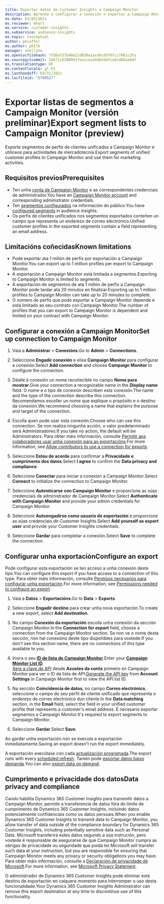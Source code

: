 ```yaml
---
title: Exportar datos de Customer Insights a Campaign Monitor
description: Aprenda a configurar a conexión e exportar a Campaign Monitor.
ms.date: 03/03/2021
ms.reviewer: mhart
ms.service: customer-insights
ms.subservice: audience-insights
ms.topic: conceptual
author: pkieffer
ms.author: philk
manager: shellyha
ms.openlocfilehash: 7fd6af37b40e21d030a1ace0cd5f8fcc7861c3fa
ms.sourcegitcommit: 1b671c6100991fea1cace04b5d4fcedcd88aa94f
ms.translationtype: HT
ms.contentlocale: gl-ES
ms.lasthandoff: 03/31/2021
ms.locfileid: "5760527"
---
```

# <a name="export-segment-lists-to-campaign-monitor-preview"></a><span data-ttu-id="ff140-103">Exportar listas de segmentos a Campaign Monitor (versión preliminar)</span><span class="sxs-lookup"><span data-stu-id="ff140-103">Export segment lists to Campaign Monitor (preview)</span></span>

<span data-ttu-id="ff140-104">Exporte segmentos de perfís de clientes unificados a Campaign Monitor e utilíceos para actividades de mercadotecnia.</span><span class="sxs-lookup"><span data-stu-id="ff140-104">Export segments of unified customer profiles to Campaign Monitor and use them for marketing activities.</span></span>

## <a name="prerequisites"></a><span data-ttu-id="ff140-105">Requisitos previos</span><span class="sxs-lookup"><span data-stu-id="ff140-105">Prerequisites</span></span>

-   <span data-ttu-id="ff140-106">Ten unha [conta de Campaign Monitor](https://www.campaignmonitor.com/) e as correspondentes credenciais de administrador.</span><span class="sxs-lookup"><span data-stu-id="ff140-106">You have an [Campaign Monitor account](https://www.campaignmonitor.com/) and corresponding administrator credentials.</span></span>
-   <span data-ttu-id="ff140-107">Ten [segmentos configurados](segments.md) na información do público.</span><span class="sxs-lookup"><span data-stu-id="ff140-107">You have [configured segments](segments.md) in audience insights.</span></span>
-   <span data-ttu-id="ff140-108">Os perfís de clientes unificados nos segmentos exportados conteñen un campo que representa un enderezo de correo electrónico.</span><span class="sxs-lookup"><span data-stu-id="ff140-108">Unified customer profiles in the exported segments contain a field representing an email address.</span></span>

## <a name="known-limitations"></a><span data-ttu-id="ff140-109">Limitacións coñecidas</span><span class="sxs-lookup"><span data-stu-id="ff140-109">Known limitations</span></span>

- <span data-ttu-id="ff140-110">Pode exportar ata 1 millón de perfís por exportación a Campaign Monitor.</span><span class="sxs-lookup"><span data-stu-id="ff140-110">You can export up to 1 million profiles per export to Campaign Monitor.</span></span>
- <span data-ttu-id="ff140-111">A exportación a Campaign Monitor está limitada a segmentos.</span><span class="sxs-lookup"><span data-stu-id="ff140-111">Exporting to Campaign Monitor is limited to segments.</span></span>
- <span data-ttu-id="ff140-112">A exportación de segmentos de ata 1 millón de perfís a Campaign Monitor pode tardar ata 20 minutos en finalizar.</span><span class="sxs-lookup"><span data-stu-id="ff140-112">Exporting up to 1 million profiles to Campaign Monitor can take up to 20 minutes to complete.</span></span> 
- <span data-ttu-id="ff140-113">O número de perfís que pode exportar a Campaign Monitor depende e está limitado ao seu contrato con Campaign Monitor.</span><span class="sxs-lookup"><span data-stu-id="ff140-113">The number of profiles that you can export to Campaign Monitor is dependent and limited on your contract with Campaign Monitor.</span></span>

## <a name="set-up-connection-to-campaign-monitor"></a><span data-ttu-id="ff140-114">Configurar a conexión a Campaign Monitor</span><span class="sxs-lookup"><span data-stu-id="ff140-114">Set up connection to Campaign Monitor</span></span>

1. <span data-ttu-id="ff140-115">Vaia a **Administrar** > **Conexións**.</span><span class="sxs-lookup"><span data-stu-id="ff140-115">Go to **Admin** > **Connections**.</span></span>

1. <span data-ttu-id="ff140-116">Seleccione **Engadir conexión** e elixa **Campaign Monitor** para configurar a conexión.</span><span class="sxs-lookup"><span data-stu-id="ff140-116">Select **Add connection** and choose **Campaign Monitor** to configure the connection.</span></span>

1. <span data-ttu-id="ff140-117">Déalle á conexión un nome recoñecible no campo **Nome para mostrar**.</span><span class="sxs-lookup"><span data-stu-id="ff140-117">Give your connection a recognizable name in the **Display name** field.</span></span> <span data-ttu-id="ff140-118">O nome e o tipo de conexión describen esta conexión.</span><span class="sxs-lookup"><span data-stu-id="ff140-118">The name and the type of the connection describe this connection.</span></span> <span data-ttu-id="ff140-119">Recomendamos escoller un nome que explique o propósito e o destino da conexión.</span><span class="sxs-lookup"><span data-stu-id="ff140-119">We recommend choosing a name that explains the purpose and target of the connection.</span></span>

1. <span data-ttu-id="ff140-120">Escolla quen pode usar esta conexión.</span><span class="sxs-lookup"><span data-stu-id="ff140-120">Choose who can use this connection.</span></span> <span data-ttu-id="ff140-121">Se non realiza ningunha acción, o valor predeterminado será Administradores.</span><span class="sxs-lookup"><span data-stu-id="ff140-121">If you take no action, the default will be Administrators.</span></span> <span data-ttu-id="ff140-122">Para obter máis información, consulte [Permitir aos colaboradores usar unha conexión para as exportacións](connections.md#allow-contributors-to-use-a-connection-for-exports).</span><span class="sxs-lookup"><span data-stu-id="ff140-122">For more information, see [Allow contributors to use a connection for exports](connections.md#allow-contributors-to-use-a-connection-for-exports).</span></span>

1. <span data-ttu-id="ff140-123">Seleccione **Estou de acordo** para confirmar a **Privacidade e cumprimento dos datos**.</span><span class="sxs-lookup"><span data-stu-id="ff140-123">Select **I agree** to confirm the **Data privacy and compliance**.</span></span>

1. <span data-ttu-id="ff140-124">Seleccione **Conectar** para iniciar a conexión a Campaign Monitor.</span><span class="sxs-lookup"><span data-stu-id="ff140-124">Select **Connect** to initialize the connection to Campaign Monitor.</span></span>

1. <span data-ttu-id="ff140-125">Seleccione **Autenticarse con Campaign Monitor** e proporcione as súas credenciais de administrador de Campaign Monitor.</span><span class="sxs-lookup"><span data-stu-id="ff140-125">Select **Authenticate with Campaign Monitor** and provide your admin credentials for Campaign Monitor.</span></span>

1. <span data-ttu-id="ff140-126">Seleccione **Autoengadirse como usuario de exportación** e proporcione as súas credenciais de Customer Insights.</span><span class="sxs-lookup"><span data-stu-id="ff140-126">Select **Add yourself as export user** and provide your Customer Insights credentials.</span></span>

1. <span data-ttu-id="ff140-127">Seleccione **Gardar** para completar a conexión.</span><span class="sxs-lookup"><span data-stu-id="ff140-127">Select **Save** to complete the connection.</span></span>

## <a name="configure-an-export"></a><span data-ttu-id="ff140-128">Configurar unha exportación</span><span class="sxs-lookup"><span data-stu-id="ff140-128">Configure an export</span></span>

<span data-ttu-id="ff140-129">Pode configurar esta exportación se ten acceso a unha conexión deste tipo.</span><span class="sxs-lookup"><span data-stu-id="ff140-129">You can configure this export if you have access to a connection of this type.</span></span> <span data-ttu-id="ff140-130">Para obter máis información, consulte [Permisos necesarios para configurar unha exportación](export-destinations.md#set-up-a-new-export).</span><span class="sxs-lookup"><span data-stu-id="ff140-130">For more information, see [Permissions needed to configure an export](export-destinations.md#set-up-a-new-export).</span></span>

1. <span data-ttu-id="ff140-131">Vaia a **Datos** > **Exportacións**.</span><span class="sxs-lookup"><span data-stu-id="ff140-131">Go to **Data** > **Exports**.</span></span>

1. <span data-ttu-id="ff140-132">Seleccione **Engadir destino** para crear unha nova exportación.</span><span class="sxs-lookup"><span data-stu-id="ff140-132">To create a new export, select **Add destination**.</span></span>

1. <span data-ttu-id="ff140-133">No campo **Conexión da exportación** escolla unha conexión da sección Campaign Monitor.</span><span class="sxs-lookup"><span data-stu-id="ff140-133">In the **Connection for export** field, choose a connection from the Campaign Monitor section.</span></span> <span data-ttu-id="ff140-134">Se non ve o nome desta sección, non hai conexións deste tipo dispoñibles para vostede.</span><span class="sxs-lookup"><span data-stu-id="ff140-134">If you don't see this section name, there are no connections of this type available to you.</span></span>

1. <span data-ttu-id="ff140-135">Insira o seu [**ID de lista de Campaign Monitor**](https://www.campaignmonitor.com/api/getting-started/#your-list-id).</span><span class="sxs-lookup"><span data-stu-id="ff140-135">Enter your [**Campaign Monitor List ID**](https://www.campaignmonitor.com/api/getting-started/#your-list-id).</span></span>    
   <span data-ttu-id="ff140-136">[Xere a clave de API](https://www.campaignmonitor.com/api/getting-started/) desde **Axustes da conta** primeiro en Campaign Monitor para ver o ID da lista de API.</span><span class="sxs-lookup"><span data-stu-id="ff140-136">[Generate the API key](https://www.campaignmonitor.com/api/getting-started/) from **Account Settings** in Campaign Monitor first to view the API list ID.</span></span>  

3. <span data-ttu-id="ff140-137">Na sección **Coincidencia de datos**, no campo **Correo electrónico**, seleccione o campo do seu perfil de cliente unificado que representa o enderezo de correo electrónico dun cliente.</span><span class="sxs-lookup"><span data-stu-id="ff140-137">In the **Data matching** section, in the **Email** field, select the field in your unified customer profile that represents a customer's email address.</span></span> <span data-ttu-id="ff140-138">É necesario exportar segmentos a Campaign Monitor.</span><span class="sxs-lookup"><span data-stu-id="ff140-138">It's required to export segments to Campaign Monitor.</span></span>

1. <span data-ttu-id="ff140-139">Seleccione **Gardar**.</span><span class="sxs-lookup"><span data-stu-id="ff140-139">Select **Save**.</span></span>

<span data-ttu-id="ff140-140">Ao gardar unha exportación non se executa a exportación inmediatamente.</span><span class="sxs-lookup"><span data-stu-id="ff140-140">Saving an export doesn't run the export immediately.</span></span>

<span data-ttu-id="ff140-141">A exportación execútase con cada [actualización programada](system.md#schedule-tab).</span><span class="sxs-lookup"><span data-stu-id="ff140-141">The export runs with every [scheduled refresh](system.md#schedule-tab).</span></span> <span data-ttu-id="ff140-142">Tamén pode [exportar datos baixo demanda](export-destinations.md#run-exports-on-demand).</span><span class="sxs-lookup"><span data-stu-id="ff140-142">You can also [export data on demand](export-destinations.md#run-exports-on-demand).</span></span> 


## <a name="data-privacy-and-compliance"></a><span data-ttu-id="ff140-143">Cumprimento e privacidade dos datos</span><span class="sxs-lookup"><span data-stu-id="ff140-143">Data privacy and compliance</span></span>

<span data-ttu-id="ff140-144">Cando habilita Dynamics 365 Customer Insights para transmitir datos a Campaign Monitor, permite a transferencia de datos fóra do límite de cumprimento de Dynamics 365 Customer Insights, incluíndo datos potencialmente confidenciais como os datos persoais.</span><span class="sxs-lookup"><span data-stu-id="ff140-144">When you enable Dynamics 365 Customer Insights to transmit data to Campaign Monitor, you allow transfer of data outside of the compliance boundary for Dynamics 365 Customer Insights, including potentially sensitive data such as Personal Data.</span></span> <span data-ttu-id="ff140-145">Microsoft transferirá estes datos segundo a súa instrución, pero vostede é responsable de asegurarse de que Campaign Monitor cumpra as obrigas de privacidade ou seguridade que poida ter.</span><span class="sxs-lookup"><span data-stu-id="ff140-145">Microsoft will transfer such data at your instruction, but you are responsible for ensuring that Campaign Monitor meets any privacy or security obligations you may have.</span></span> <span data-ttu-id="ff140-146">Para obter máis información, consulte a [Declaración de privacidade de Microsoft](https://go.microsoft.com/fwlink/?linkid=396732).</span><span class="sxs-lookup"><span data-stu-id="ff140-146">For more information, see [Microsoft Privacy Statement](https://go.microsoft.com/fwlink/?linkid=396732).</span></span>

<span data-ttu-id="ff140-147">O administrador de Dynamics 365 Customer Insights pode eliminar este destino de exportación en calquera momento para interromper o uso desta funcionalidade.</span><span class="sxs-lookup"><span data-stu-id="ff140-147">Your Dynamics 365 Customer Insights Administrator can remove this export destination at any time to discontinue use of this functionality.</span></span>
